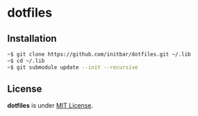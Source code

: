 # dotfiles

## Installation

```bash
~$ git clone https://github.com/initbar/dotfiles.git ~/.lib
~$ cd ~/.lib
~$ git submodule update --init --recursive
```

## License

**dotfiles** is under [MIT License](./LICENSE.md).
